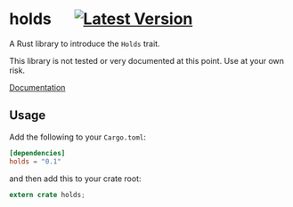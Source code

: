 # holds &emsp; [![Latest Version]][crates.io]

[Latest Version]: https://img.shields.io/crates/v/holds.svg
[crates.io]: https://crates.io/crates/holds

A Rust library to introduce the `Holds` trait.

This library is not tested or very documented at this point. Use at your own
risk.

[Documentation](https://docs.rs/holds/)

## Usage

Add the following to your `Cargo.toml`:

```toml
[dependencies]
holds = "0.1"
```

and then add this to your crate root:

```rust
extern crate holds;
```